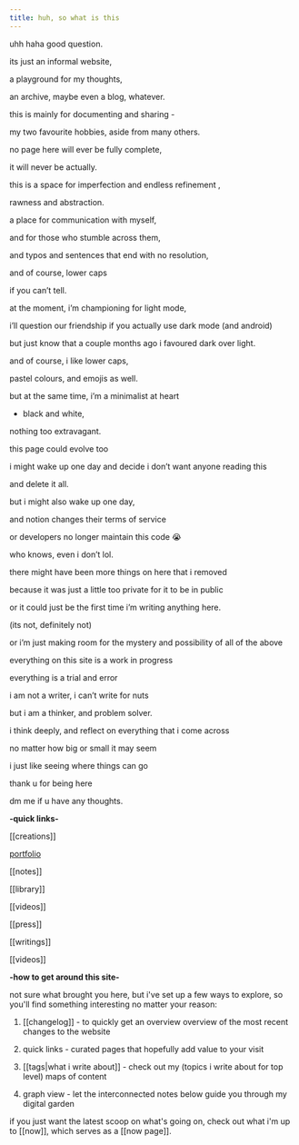 ```yaml
---
title: huh, so what is this
---
```

uhh haha good question.

its just an informal website,

a playground for my thoughts,

an archive, maybe even a blog, whatever.

this is mainly for documenting and sharing -

my two favourite hobbies, aside from many others.

no page here will ever be fully complete,

it will never be actually.

this is a space for imperfection and endless refinement ,

rawness and abstraction.

a place for communication with myself,

and for those who stumble across them,

and typos and sentences that end with no resolution,

and of course, lower caps

if you can’t tell.

at the moment, i’m championing for light mode,

i’ll question our friendship if you actually use dark mode (and android)

but just know that a couple months ago i favoured dark over light.

and of course, i like lower caps,

pastel colours, and emojis as well.

but at the same time, i’m a minimalist at heart

- black and white,

nothing too extravagant.

this page could evolve too

i might wake up one day and decide i don’t want anyone reading this

and delete it all.

but i might also wake up one day,

and notion changes their terms of service

or developers no longer maintain this code 😭

who knows, even i don’t lol.

there might have been more things on here that i removed

because it was just a little too private for it to be in public

or it could just be the first time i’m writing anything here.

(its not, definitely not)

or i’m just making room for the mystery and possibility of all of the above

everything on this site is a work in progress

everything is a trial and error

i am not a writer, i can’t write for nuts

but i am a thinker, and problem solver.

i think deeply, and reflect on everything that i come across

no matter how big or small it may seem

i just like seeing where things can go

thank u for being here

dm me if u have any thoughts.


**-quick links-**

[[creations]]

[portfolio](https://www.ryeones.com/work)

[[notes]]

[[library]]

[[videos]]

[[press]]

[[writings]]

[[videos]]

**-how to get around this site-**

not sure what brought you here, but i've set up a few ways to explore, so you'll find something interesting no matter your reason:

1. [[changelog]] - to quickly get an overview overview of the most recent changes to the website

2. quick links - curated pages that hopefully add value to your visit 

3. [[tags|what i write about]] - check out my (topics i write about for top level) maps of content

4. graph view - let the interconnected notes below guide you through my digital garden

if you just want the latest scoop on what's going on, check out what i'm up to [[now]], which serves as a [[now page]].

